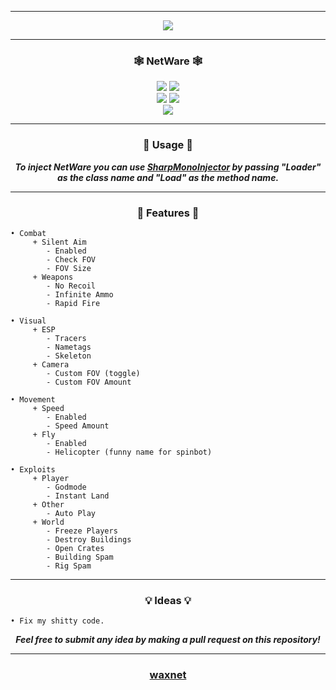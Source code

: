 -----

<p align= "center">
  <kbd>
    <img  src="https://raw.githubusercontent.com/waxnet/NetWare/main/.github/workflows/icon.png">
  </kbd>
</p>

-----

### <p align="center">🕸️ NetWare 🕸️</p>
<p align= "center">
  <img src="https://img.shields.io/github/last-commit/waxnet/NetWare">
  <img src="https://img.shields.io/github/license/waxnet/NetWare">
  <br>
  <img src="https://img.shields.io/github/stars/waxnet/NetWare">
  <img src="https://img.shields.io/github/forks/waxnet/NetWare">
  <br>
  <img src="https://img.shields.io/github/languages/top/waxnet/NetWare">
</p>

-----

### <p align="center">🔑 Usage 🔑</p>
<p align="center"><i><b>
To inject NetWare you can use <a href="https://github.com/warbler/SharpMonoInjector">SharpMonoInjector</a>
by passing "Loader" as the class name and "Load" as the method name.
</b></i></p>

-----

### <p align="center">📜 Features 📜</p>

    • Combat
   		 + Silent Aim
   		 	- Enabled
   		 	- Check FOV
   		 	- FOV Size
   		 + Weapons
   		 	- No Recoil
   		 	- Infinite Ammo
   		 	- Rapid Fire

    • Visual
   		 + ESP
   		 	- Tracers
   		 	- Nametags
   		 	- Skeleton
   		 + Camera
   		 	- Custom FOV (toggle)
   		 	- Custom FOV Amount

    • Movement
   		 + Speed
   		 	- Enabled
   		 	- Speed Amount
   		 + Fly
   		 	- Enabled
   		 	- Helicopter (funny name for spinbot)

    • Exploits
   		 + Player
   		 	- Godmode
   		 	- Instant Land
   		 + Other
   		 	- Auto Play
		 + World
			- Freeze Players
			- Destroy Buildings
			- Open Crates
			- Building Spam
			- Rig Spam

-----

### <p align="center">💡 Ideas 💡</p>

    • Fix my shitty code.

<p align="center"><i><b>Feel free to submit any idea by making a pull request on this repository!</b></i></p>

-----

### <p align="center"><a href="https://github.com/waxnet">waxnet</a></p>
